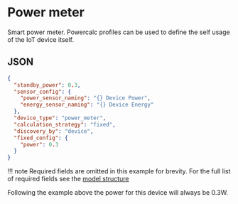# Power meter

Smart power meter. Powercalc profiles can be used to define the self usage of the IoT device itself.

## JSON

```json
{
  "standby_power": 0.3,
  "sensor_config": {
    "power_sensor_naming": "{} Device Power",
    "energy_sensor_naming": "{} Device Energy"
  },
  "device_type": "power_meter",
  "calculation_strategy": "fixed",
  "discovery_by": "device",
  "fixed_config": {
    "power": 0.3
  }
}
```

!!! note
    Required fields are omitted in this example for brevity. For the full list of required fields see the [model structure](../structure.md)

Following the example above the power for this device will always be 0.3W.
